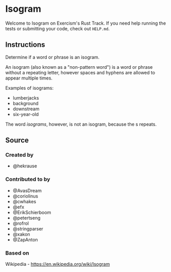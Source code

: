 # Isogram

Welcome to Isogram on Exercism's Rust Track.
If you need help running the tests or submitting your code, check out `HELP.md`.

## Instructions

Determine if a word or phrase is an isogram.

An isogram (also known as a "non-pattern word") is a word or phrase without a repeating letter, however spaces and hyphens are allowed to appear multiple times.

Examples of isograms:

- lumberjacks
- background
- downstream
- six-year-old

The word _isograms_, however, is not an isogram, because the s repeats.

## Source

### Created by

- @hekrause

### Contributed to by

- @AvasDream
- @coriolinus
- @cwhakes
- @efx
- @ErikSchierboom
- @petertseng
- @rofrol
- @stringparser
- @xakon
- @ZapAnton

### Based on

Wikipedia - https://en.wikipedia.org/wiki/Isogram
